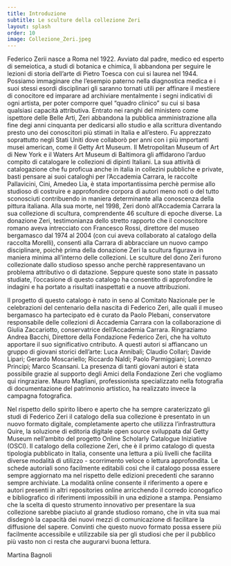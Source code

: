 ```yaml
---
title: Introduzione
subtitle: Le sculture della collezione Zeri 
layout: splash
order: 10
image: Collezione_Zeri.jpeg
---
```


Federico Zerii nasce a Roma nel 1922. Avviato dal padre, medico ed esperto di semeiotica, a studi di botanica e chimica, li abbandona per seguire le lezioni di storia dell’arte di Pietro Toesca con cui si laurea nel 1944. Possiamo immaginare che l’esempio paterno nella diagnostica medica e i suoi stessi esordi disciplinari gli saranno tornati utili per affinare il mestiere di conocitore ed imparare ad archiviare mentalmente i segni indicativi di ogni artista, per poter comporre quel “quadro clinico” su cui si basa qualsiasi capacità attributiva. Entrato nei ranghi del ministero come ispettore delle Belle Arti, Zeri abbandona la pubblica amministrazione alla fine degi anni cinquanta per dedicarsi allo studio e alla scrittura diventando presto uno dei conoscitori più stimati in Italia e all’estero. Fu apprezzato soprattutto negli Stati Uniti dove collaborò per anni con i più importanti musei american, come il Getty Art Museum. Il Metropolitan Museum of Art di New York e il Waters Art Museum di Baltimora gli affidarono l’arduo compito di catalogare le collezioni di dipinti Italiani. La sua attività di catalogazione che fu proficua anche in italia in collezini pubbliche e private, basti pensare ai suoi cataloghi per l’Accademia Carrara, le raccolte Pallavicini, Cini,  Amedeo Lia, è stata importantissima perchè permise allo studioso di costruire e approfondire corpora di autori meno noti o del tutto sconosciuti contribuendo in maniera determinante alla conoscenza della pittura italiana. 
Alla sua morte, nel 1998, Zeri donò all’Accademia Carrara la sua collezione di scultura, comprendente 46 sculture di epoche diverse. La donazione Zeri, testimonianza dello stretto rapporto che il conoscitore romano aveva intrecciato con Francesco Rossi, direttore del museo bergamasco dal 1974 al 2004 (con cui aveva collaborato al catalogo della raccolta Morelli), consentì alla Carrara di abbracciare un nuovo campo disciplinare, poichè prima della donazione Zeri la scultura figurava in maniera minima all’interno delle collezioni. Le sculture del dono Zeri furono collezionate dallo studioso spesso anche perchè rappresentavano un problema attributivo o di datazione. Seppure queste sono state in passato studiate, l’occasione di questo catalogo ha consentito di approfondire le indagini e ha portato a risultati inaspettati e a nuove attribuzioni.

<div class="memooria">

<script type='javascript'>
alert('ciao')
</script>

</div>

Il progetto di questo catalogo è nato in seno al Comitato Nazionale per le celebrazioni del centenario della nascita di Federico Zeri, alle quali il museo bergamasco ha partecipato ed è curato da Paolo Plebani, conservatore responsabile delle collezioni di Accademia Carrara con la collaborazione di Giulia Zaccariotto, conservatrice dell’Accademia Carrara. Ringraziamo Andrea Bacchi, Direttore della Fondazione Federico Zeri, che ha voltuto apportare il suo significativo cntributo. A questi autori si affiancano un gruppo di giovani storici dell’arte: Luca Annibali; Claudio Collari; Davide Lipari; Gerardo Moscariello; Riccardo Naldi; Paolo Parmiggiani; Lorenzo Principi; Marco Scansani. La presenza di tanti giovani autori è stata possibile grazie al supporto degli Amici della Fondazione Zeri che vogliamo qui ringraziare. Mauro Magliani, professionista specializzato nella fotografia di documentazione del patrimonio artistico, ha realizzato invece la campagna fotografica.

Nel rispetto dello spirito libero e aperto che ha sempre caraterizzato gli studi di Federico Zeri il catalogo della sua collezione è presentato in un nuovo formato digitale, completamente aperto che utilizza l’infrastruttura Quire, la soluzione di editoria digitale open source sviluppata dal Getty Museum nell’ambito del progetto Online Scholarly Catalogue Iniziative (OSCI).  Il catalogo della collezione Zeri, che è il primo catalogo di questa tipologia pubblicato in Italia, consente una lettura a più livelli che facilita diverse modalità di utilizzo - scorrimento veloce o lettura approfondita. Le schede autoriali sono facilmente editabili così che il catalogo possa essere sempre aggiornato ma nel rispetto delle edizioni precedenti che saranno sempre archiviate. La modalità online consente il riferimento a opere e autori presenti in altri repositories online arricchendo il corredo iconogafico e bibliografico di riferimenti impossibili in una edizione a stampa. Pensiamo che la scelta di questo strumento innovativo per presentare la sua collezione sarebbe piaciuto al grande studioso romano, che in vita sua mai disdegnò la capacità dei nuovi mezzi di comunicazione di facilitare la diffusione del sapere. Convinti che questo nuovo formato possa essere più facilmente accessibile e utilizzabile sia per gli studiosi che per il pubblico più vasto non ci resta che augurarvi buona lettura.

Martina Bagnoli
